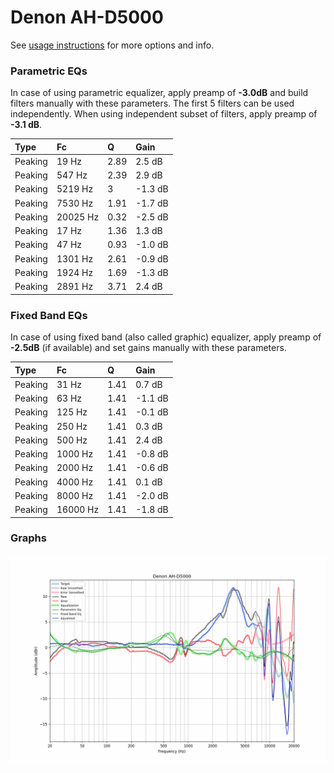 # Denon AH-D5000
See [usage instructions](https://github.com/jaakkopasanen/AutoEq#usage) for more options and info.

### Parametric EQs
In case of using parametric equalizer, apply preamp of **-3.0dB** and build filters manually
with these parameters. The first 5 filters can be used independently.
When using independent subset of filters, apply preamp of **-3.1 dB**.

| Type    | Fc       |    Q | Gain    |
|:--------|:---------|:-----|:--------|
| Peaking | 19 Hz    | 2.89 | 2.5 dB  |
| Peaking | 547 Hz   | 2.39 | 2.9 dB  |
| Peaking | 5219 Hz  | 3    | -1.3 dB |
| Peaking | 7530 Hz  | 1.91 | -1.7 dB |
| Peaking | 20025 Hz | 0.32 | -2.5 dB |
| Peaking | 17 Hz    | 1.36 | 1.3 dB  |
| Peaking | 47 Hz    | 0.93 | -1.0 dB |
| Peaking | 1301 Hz  | 2.61 | -0.9 dB |
| Peaking | 1924 Hz  | 1.69 | -1.3 dB |
| Peaking | 2891 Hz  | 3.71 | 2.4 dB  |

### Fixed Band EQs
In case of using fixed band (also called graphic) equalizer, apply preamp of **-2.5dB**
(if available) and set gains manually with these parameters.

| Type    | Fc       |    Q | Gain    |
|:--------|:---------|:-----|:--------|
| Peaking | 31 Hz    | 1.41 | 0.7 dB  |
| Peaking | 63 Hz    | 1.41 | -1.1 dB |
| Peaking | 125 Hz   | 1.41 | -0.1 dB |
| Peaking | 250 Hz   | 1.41 | 0.3 dB  |
| Peaking | 500 Hz   | 1.41 | 2.4 dB  |
| Peaking | 1000 Hz  | 1.41 | -0.8 dB |
| Peaking | 2000 Hz  | 1.41 | -0.6 dB |
| Peaking | 4000 Hz  | 1.41 | 0.1 dB  |
| Peaking | 8000 Hz  | 1.41 | -2.0 dB |
| Peaking | 16000 Hz | 1.41 | -1.8 dB |

### Graphs
![](./Denon%20AH-D5000.png)